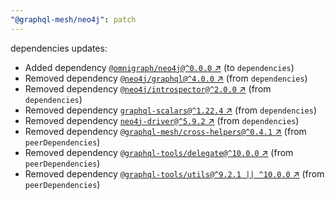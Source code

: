 ```yaml
---
"@graphql-mesh/neo4j": patch
---
```

dependencies updates:
  - Added dependency [`@omnigraph/neo4j@^0.0.0` ↗︎](https://www.npmjs.com/package/@omnigraph/neo4j/v/0.0.0) (to `dependencies`)
  - Removed dependency [`@neo4j/graphql@^4.0.0` ↗︎](https://www.npmjs.com/package/@neo4j/graphql/v/4.0.0) (from `dependencies`)
  - Removed dependency [`@neo4j/introspector@^2.0.0` ↗︎](https://www.npmjs.com/package/@neo4j/introspector/v/2.0.0) (from `dependencies`)
  - Removed dependency [`graphql-scalars@^1.22.4` ↗︎](https://www.npmjs.com/package/graphql-scalars/v/1.22.4) (from `dependencies`)
  - Removed dependency [`neo4j-driver@^5.9.2` ↗︎](https://www.npmjs.com/package/neo4j-driver/v/5.9.2) (from `dependencies`)
  - Removed dependency [`@graphql-mesh/cross-helpers@^0.4.1` ↗︎](https://www.npmjs.com/package/@graphql-mesh/cross-helpers/v/0.4.1) (from `peerDependencies`)
  - Removed dependency [`@graphql-tools/delegate@^10.0.0` ↗︎](https://www.npmjs.com/package/@graphql-tools/delegate/v/10.0.0) (from `peerDependencies`)
  - Removed dependency [`@graphql-tools/utils@^9.2.1 || ^10.0.0` ↗︎](https://www.npmjs.com/package/@graphql-tools/utils/v/9.2.1) (from `peerDependencies`)
